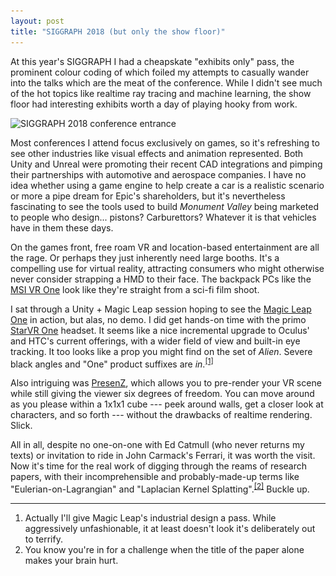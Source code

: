 ```yaml
---
layout: post
title: "SIGGRAPH 2018 (but only the show floor)"
---
```


At this year's SIGGRAPH I had a cheapskate "exhibits only" pass, the prominent colour coding of which foiled my attempts to casually wander into the talks which are the meat of the conference. While I didn't see much of the hot topics like realtime ray tracing and machine learning, the show floor had interesting exhibits worth a day of playing hooky from work.

<img alt="SIGGRAPH 2018 conference entrance" srcset="/images/siggraph2018.jpg 1x, /images/siggraph2018@2x.jpg 2x" src="/images/siggraph2018.jpg">

Most conferences I attend focus exclusively on games, so it's refreshing to see other industries like visual effects and animation represented. Both Unity and Unreal were promoting their recent CAD integrations and pimping their partnerships with automotive and aerospace companies. I have no idea whether using a game engine to help create a car is a realistic scenario or more a pipe dream for Epic's shareholders, but it's nevertheless fascinating to see the tools used to build *Monument Valley* being marketed to people who design... pistons? Carburettors? Whatever it is that vehicles have in them these days.

On the games front, free roam VR and location-based entertainment are all the rage. Or perhaps they just inherently need large booths. It's a compelling use for virtual reality, attracting consumers who might otherwise never consider strapping a HMD to their face. The backpack PCs like the [MSI VR One](http://vr.msi.com/Backpacks/vrone) look like they're straight from a sci-fi film shoot.

I sat through a Unity + Magic Leap session hoping to see the [Magic Leap One](https://www.magicleap.com/magic-leap-one) in action, but alas, no demo. I did get hands-on time with the primo [StarVR One](https://www.starvr.com/news/35/) headset. It seems like a nice incremental upgrade to Oculus' and HTC's current offerings, with a wider field of view and built-in eye tracking. It too looks like a prop you might find on the set of *Alien*. Severe black angles and "One" product suffixes are *in*.<sup><a href="#fn1" id="r1">[1]</a></sup>

Also intriguing was [PresenZ](https://www.presenzvr.com), which allows you to pre-render your VR scene while still giving the viewer six degrees of freedom. You can move around as you please within a 1x1x1 cube --- peek around walls, get a closer look at characters, and so forth --- without the drawbacks of realtime rendering. Slick.

All in all, despite no one-on-one with Ed Catmull (who never returns my texts) or invitation to ride in John Carmack's Ferrari, it was worth the visit. Now it's time for the real work of digging through the reams of research papers, with their incomprehensible and probably-made-up terms like "Eulerian-on-Lagrangian" and "Laplacian Kernel Splatting".<sup><a href="#fn2" id="r2">[2]</a></sup> Buckle up.


---

<ol class="footnotes">
    <li id="fn1">Actually I'll give Magic Leap's industrial design a pass. While aggressively unfashionable, it at least doesn't look it's deliberately out to terrify.<a href="#r1" class="return"></a></li>
    <li id="fn2">You know you're in for a challenge when the title of the paper alone makes your brain hurt.<a href="#r2" class="return"></a></li>
</ol>
